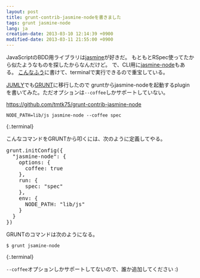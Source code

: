 ```yaml
---
layout: post
title: grunt-contrib-jasmine-nodeを書きました
tags: grunt jasmine-node
lang: ja
creation-date: 2013-03-10 12:14:39 +0900
modified-date: 2013-03-11 21:55:00 +0900
---
```

JavaScriptのBDD用ライブラリは[jasmine](http://pivotal.github.com/jasmine/)が好きだ。
もともとRSpec使ってたから似たようなものを探したからなんだけど。
で、CLI用に[jasmine-node](https://github.com/mhevery/jasmine-node)もある。
[こんなふう][ex1]に書けて、terminalで実行できるので重宝している。

  [ex1]: https://github.com/tmtk75/jumly/blob/master/spec/SequenceDiagramBuilderSpec.coffee

[JUMLY](http://jumly.herokuapp.com/)でも[GRUNT](http://gruntjs.com/)に移行したので
gruntからjasmine-nodeを起動するpluginを書いてみた。ただオプションは`--coffee`しかサポートしていない。

<https://github.com/tmtk75/grunt-contrib-jasmine-node>

    NODE_PATH=lib/js jasmine-node --coffee spec
{:.terminal}

こんなコマンドをGRUNTから叩くには、次のように定義してやる。

<pre class="brush:js">
grunt.initConfig({
  "jasmine-node": {
    options: {
      coffee: true
    },
    run: {
      spec: "spec"
    },
    env: {
      NODE_PATH: "lib/js"
    }
  }
})
</pre>

GRUNTのコマンドは次のようになる。

    $ grunt jsamine-node
{:.terminal}


`--coffee`オプションしかサポートしてないので、誰か追加してください :)
